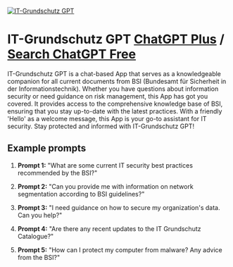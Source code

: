 
[![IT-Grundschutz GPT](null)](https://chat.openai.com/g/g-6KAWn2Dsu-it-grundschutz-gpt)

# IT-Grundschutz GPT [ChatGPT Plus](https://chat.openai.com/g/g-6KAWn2Dsu-it-grundschutz-gpt) / [Search ChatGPT Free](https://gptcall.net/index.html#/?search=IT-Grundschutz%20GPT)

IT-Grundschutz GPT is a chat-based App that serves as a knowledgeable companion for all current documents from BSI (Bundesamt für Sicherheit in der Informationstechnik). Whether you have questions about information security or need guidance on risk management, this App has got you covered. It provides access to the comprehensive knowledge base of BSI, ensuring that you stay up-to-date with the latest practices. With a friendly 'Hello' as a welcome message, this App is your go-to assistant for IT security. Stay protected and informed with IT-Grundschutz GPT!

## Example prompts

1. **Prompt 1:** "What are some current IT security best practices recommended by the BSI?"

2. **Prompt 2:** "Can you provide me with information on network segmentation according to BSI guidelines?"

3. **Prompt 3:** "I need guidance on how to secure my organization's data. Can you help?"

4. **Prompt 4:** "Are there any recent updates to the IT Grundschutz Catalogue?"

5. **Prompt 5:** "How can I protect my computer from malware? Any advice from the BSI?"


